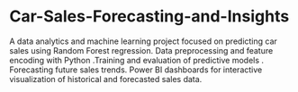 # Car-Sales-Forecasting-and-Insights
A data analytics and machine learning project focused on predicting car sales using Random Forest regression.  Data preprocessing and feature encoding with Python .Training and evaluation of predictive models .  Forecasting future sales trends.  Power BI dashboards for interactive visualization of historical and forecasted sales data.  
